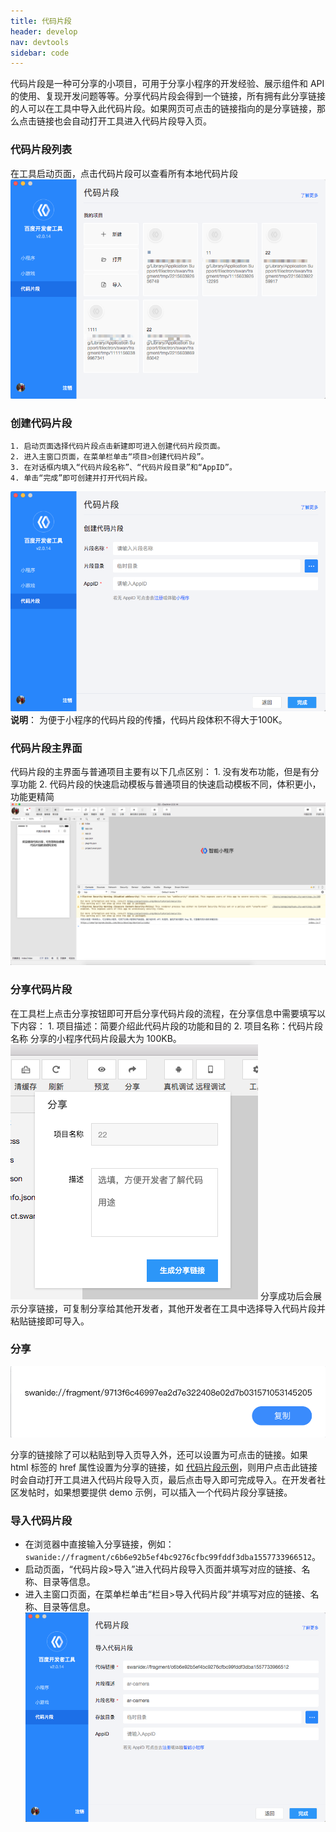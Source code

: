 ```yaml
---
title: 代码片段
header: develop
nav: devtools
sidebar: code
---
```

代码片段是一种可分享的小项目，可用于分享小程序的开发经验、展示组件和 API 的使用、复现开发问题等等。分享代码片段会得到一个链接，所有拥有此分享链接的人可以在工具中导入此代码片段。如果网页可点击的链接指向的是分享链接，那么点击链接也会自动打开工具进入代码片段导入页。

### 代码片段列表
在工具启动页面，点击代码片段可以查看所有本地代码片段
![图片](../../../img/tool/snippet-list.png)

### 创建代码片段
    1. 启动页面选择代码片段点击新建即可进入创建代码片段页面。
    2. 进入主窗口页面，在菜单栏单击“项目>创建代码片段”。
    3. 在对话框内填入“代码片段名称”、“代码片段目录”和“AppID”。
    4. 单击“完成”即可创建并打开代码片段。
![图片](../../../img/tool/snippet-create.png)
**说明**：
为便于小程序的代码片段的传播，代码片段体积不得大于100K。

### 代码片段主界面
代码片段的主界面与普通项目主要有以下几点区别：
    1. 没有发布功能，但是有分享功能
    2. 代码片段的快速启动模板与普通项目的快速启动模板不同，体积更小，功能更精简
![图片](../../../img/tool/snippet-main.png)


### 分享代码片段
在工具栏上点击分享按钮即可开启分享代码片段的流程，在分享信息中需要填写以下内容：
    1. 项目描述：简要介绍此代码片段的功能和目的
    2. 项目名称：代码片段名称
分享的小程序代码片段最大为 100KB。
![图片](../../../img/tool/snippet-share.png)
分享成功后会展示分享链接，可复制分享给其他开发者，其他开发者在工具中选择导入代码片段并粘贴链接即可导入。

### 分享
![图片](../../../img/tool/工具32.png)

分享的链接除了可以粘贴到导入页导入外，还可以设置为可点击的链接。如果 html <a> 标签的 href 属性设置为分享的链接，如 <a href="swanide://fragment/c6b6e92b5ef4bc9276cfbc99fddf3dba1557733966512">代码片段示例</a>，则用户点击此链接时会自动打开工具进入代码片段导入页，最后点击导入即可完成导入。在开发者社区发帖时，如果想要提供 demo 示例，可以插入一个代码片段分享链接。
### 导入代码片段

* 在浏览器中直接输入分享链接，例如：`swanide://fragment/c6b6e92b5ef4bc9276cfbc99fddf3dba1557733966512`。
* 启动页面，“代码片段>导入”进入代码片段导入页面并填写对应的链接、名称、目录等信息。
* 进入主窗口页面，在菜单栏单击“栏目>导入代码片段”并填写对应的链接、名称、目录等信息。
![图片](../../../img/tool/snippet-import.png)